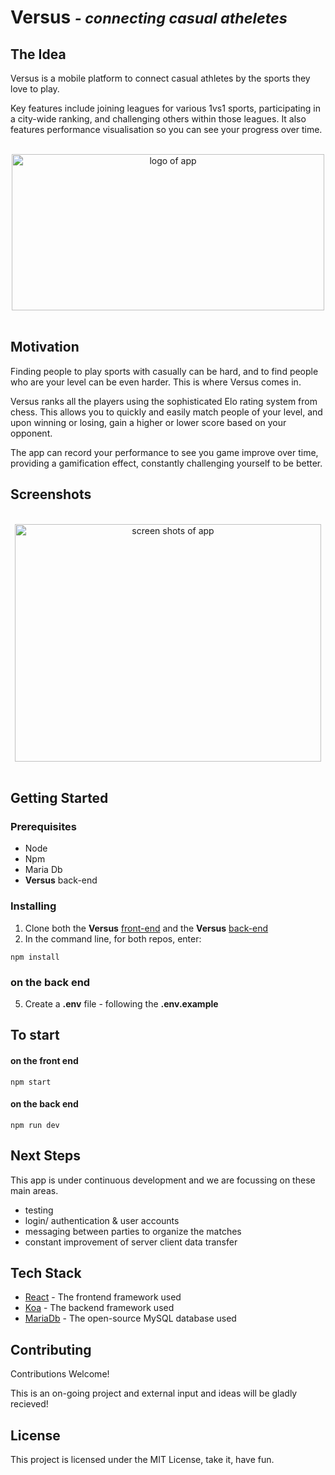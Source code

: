 # Versus <small><i>- connecting casual atheletes</i> </small>

## The Idea

Versus is a mobile platform to connect casual athletes by the sports they love to play.

Key features include joining leagues for various 1vs1 sports, participating in a city-wide ranking, and challenging others within those leagues. It also features performance visualisation so you can see your progress over time.

<br>
<center>
<img src="https://res.cloudinary.com/dh9xnvxbz/image/upload/v1535451700/Versus_Logo_Blue.jpg" alt="logo of app" width="500" height="250" >
</center>
<br>

## Motivation

Finding people to play sports with casually can be hard, and to find people who are your level can be even harder. This is where Versus comes in.

Versus ranks all the players using the sophisticated Elo rating system from chess. This allows you to quickly and easily match people of your level, and upon winning or losing, gain a higher or lower score based on your opponent.

The app can record your performance to see you game improve over time, providing a gamification effect, constantly challenging yourself to be better.

## Screenshots

<br>
<center>
<img src="https://res.cloudinary.com/dh9xnvxbz/image/upload/v1535397312/VERSUS_Mockup.png" alt="screen shots of app" width="490" height="380" >
</center>
<br>

## Getting Started

### Prerequisites

- Node
- Npm
- Maria Db
- **Versus** back-end

### Installing

1. Clone both the **Versus** [front-end](https://github.com/OliWalker/versus-fe/) and the **Versus** [back-end](https://github.com/rezziemaven/versus-be)
2. In the command line, for both repos, enter:

```
npm install
```

### on the back end

5. Create a **.env** file - following the **.env.example**

## To start

#### on the front end

```
npm start
```

#### on the back end

```
npm run dev
```

## Next Steps

This app is under continuous development and we are focussing on these main areas.

- testing
- login/ authentication & user accounts
- messaging between parties to organize the matches
- constant improvement of server client data transfer

## Tech Stack

- [React](https://reactjs.org/) - The frontend framework used
- [Koa](https://koajs.com/) - The backend framework used
- [MariaDb](https://mariadb.org/) - The open-source MySQL database used

## Contributing

Contributions Welcome!

This is an on-going project and external input and ideas will be gladly recieved!

## License

This project is licensed under the MIT License, take it, have fun.
